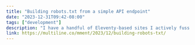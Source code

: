 ```yaml
---
title: "Building robots.txt from a simple API endpoint"
date: "2023-12-31T09:42-08:00"
tags: ["development"]
description: "I have a handful of Eleventy-based sites I actively fuss over, and every now and then I need to update something they all have in common. I usually end up waiting until I can set aside time to tend to each one: editing the same files by hand on every site, committing the changes, and then deploying them."
link: https://multiline.co/mment/2023/12/building-robots-txt/
---
```

